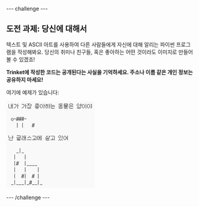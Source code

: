 --- challenge ---

## 도전 과제: 당신에 대해서

텍스트 및 ASCII 아트를 사용하여 다른 사람들에게 자신에 대해 알리는 파이썬 프로그램을 작성해봐요. 당신의 취미나 친구들, 혹은 좋아하는 어떤 것이라도 이미지로 만들어 볼 수 있겠죠!

**Trinket에 작성한 코드는 공개된다는 사실을 기억하세요. 주소나 이름 같은 개인 정보는 공유하지 마세요!**

여기에 예제가 있습니다:

![screenshot](images/me-about.png)

--- /challenge ---